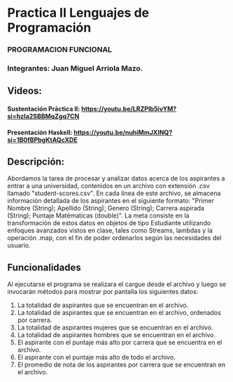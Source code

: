 # Practica II Lenguajes de Programación
### PROGRAMACION FUNCIONAL
### Integrantes: Juan Miguel Arriola Mazo.
## Videos:
#### Sustentación Práctica II: https://youtu.be/LRZPIb5ivYM?si=hzIa2SBBMqZgq7CN
#### Presentación Haskell: https://youtu.be/nuhiMmJXINQ?si=1B0fBPbgKtAQcXDE

## Descripción:

Abordamos la tarea de procesar y analizar datos acerca de los aspirantes a entrar a una universidad,
contenidos en un archivo con extensión .csv llamado "student-scores.csv". En cada línea de este archivo,
se almacena información detallada de los aspirantes en el siguiente formato: 
"Primer Nombre (String); Apellido (String); Genero (String); Carrera aspirada (String); Puntaje Matématicas (double)". 
La meta consiste en la transformación de estos datos en objetos de tipo Estudiante utilizando enfoques avanzados vistos en clase,
tales como Streams, lambdas y la operación .map, con el fin de poder ordenarlos según las necesidades del usuario.

## Funcionalidades
Al ejecutarse el programa se realizara el cargue desde el archivo 
y luego se invocarán métodos para mostrar por pantalla los siguientes datos:

1. La totalidad de aspirantes que se encuentran en el archivo.
2. La totalidad de aspirantes que se encuentran en el archivo, ordenados por carrera.
3. La totalidad de aspirantes mujeres que se encuentran en el archivo.
4. La totalidad de aspirantes hombres que se encuentran en el archivo.
5. El aspirante con el puntaje más alto por carrera que se encuentra en el archivo.
6. El aspirante con el puntaje más alto de todo el archivo.
7. El promedio de nota de los aspirantes por carrera que se encuentran en el archivo.
